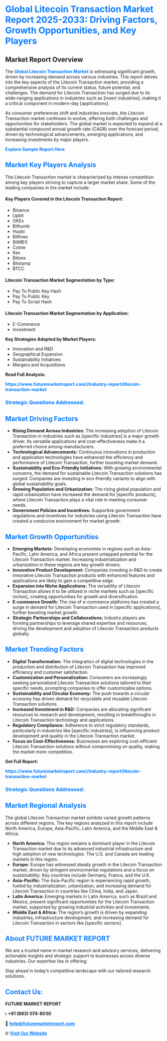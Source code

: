 <h1 style="color: #007BFF;">Global Litecoin Transaction Market Report 2025-2033: Driving Factors, Growth Opportunities, and Key Players</h1>

<section id="overview">
<h2>Market Report Overview</h2>
<p>The <a href="https://www.futuremarketreport.com//industry-report/litecoin-transaction-market" style="color: #007BFF; text-decoration: none;"><strong>Global Litecoin Transaction Market</strong></a> is witnessing significant growth, driven by increasing demand across various industries. This report delves into the key aspects of the Litecoin Transaction market, providing a comprehensive analysis of its current status, future potential, and challenges. The demand for Litecoin Transaction has surged due to its wide-ranging applications in industries such as [insert industries], making it a critical component in modern-day [applications].</p>
<p>As consumer preferences shift and industries innovate, the Litecoin Transaction market continues to evolve, offering both challenges and opportunities for stakeholders. The global market is expected to expand at a substantial compound annual growth rate (CAGR) over the forecast period, driven by technological advancements, emerging applications, and increasing investments by major players.</p>
</section>

<section id="overview">
<p><a href="https://www.futuremarketreport.com//request-sample/reportId=63925" style="color: #007BFF; text-decoration: none;"><strong>Explore Sample Report Here</strong></a></p>
</section>

<section id="key-players">
<h2 style="color: #007BFF;">Market Key Players Analysis</h2>
<p>The Litecoin Transaction market is characterized by intense competition among key players striving to capture a larger market share. Some of the leading companies in the market include:</p>
<h4>Key Players Covered in the Litecoin Transaction Report:</h4>
<ul><li>Binance</li><li>Upbit</li><li>OKEx</li><li>Bithumb</li><li>Huobi</li><li>Bitfinex</li><li>BitMEX</li><li>Coinw</li><li>Kex</li><li>Bittrex</li><li>Bitstamp</li><li>BTCC</li></ul>
<h4>Litecoin Transaction Market Segmentation by Type:</h4>
<ul><li>Pay To Public Key Hash</li><li>Pay To Public Key</li><li>Pay To Script Hash</li></ul>

<h4>Litecoin Transaction Market Segmentation by Application:</h4>
<ul><li>E-Commerce</li><li>Investment</li></ul>
<p><strong>Key Strategies Adopted by Market Players:</strong></p>
<ul>
<li>Innovation and R&D</li>
<li>Geographical Expansion</li>
<li>Sustainability Initiatives</li>
<li>Mergers and Acquisitions</li>
</ul>
</section>

<section>
<p><strong>Read Full Analysis: </strong></p><a href="https://www.futuremarketreport.com//industry-report/litecoin-transaction-market" style="color: #007BFF; text-decoration: none;"><strong>https://www.futuremarketreport.com//industry-report/litecoin-transaction-market</strong></a>
<h3 style="color: #007BFF;">Strategic Questions Addressed:</h3>
</section>

<section id="driving-factors">
<h2 style="color: #007BFF;">Market Driving Factors</h2>
<ul>
<li><strong>Rising Demand Across Industries:</strong> The increasing adoption of Litecoin Transaction in industries such as [specific industries] is a major growth driver. Its versatile applications and cost-effectiveness make it a preferred choice among manufacturers.</li>
<li><strong>Technological Advancements:</strong> Continuous innovations in production and application technologies have enhanced the efficiency and performance of Litecoin Transaction, further boosting market demand.</li>
<li><strong>Sustainability and Eco-Friendly Initiatives:</strong> With growing environmental concerns, the demand for sustainable Litecoin Transaction solutions has surged. Companies are investing in eco-friendly variants to align with global sustainability goals.</li>
<li><strong>Growing Population and Urbanization:</strong> The rising global population and rapid urbanization have increased the demand for [specific products], where Litecoin Transaction plays a vital role in meeting consumer needs.</li>
<li><strong>Government Policies and Incentives:</strong> Supportive government regulations and incentives for industries using Litecoin Transaction have created a conducive environment for market growth.</li>
</ul>
</section>

<section id="growth-opportunities">
<h2 style="color: #007BFF;">Market Growth Opportunities</h2>
<ul>
<li><strong>Emerging Markets:</strong> Developing economies in regions such as Asia-Pacific, Latin America, and Africa present untapped potential for the Litecoin Transaction market. Increasing industrialization and urbanization in these regions are key growth drivers.</li>
<li><strong>Innovative Product Development:</strong> Companies investing in R&D to create innovative Litecoin Transaction products with enhanced features and applications are likely to gain a competitive edge.</li>
<li><strong>Expansion into Niche Applications:</strong> The versatility of Litecoin Transaction allows it to be utilized in niche markets such as [specific niches], creating opportunities for growth and diversification.</li>
<li><strong>E-commerce Growth:</strong> The rise of e-commerce platforms has created a surge in demand for Litecoin Transaction used in [specific applications], further boosting market growth.</li>
<li><strong>Strategic Partnerships and Collaborations:</strong> Industry players are forming partnerships to leverage shared expertise and resources, driving the development and adoption of Litecoin Transaction products globally.</li>
</ul>
</section>

<section id="trending-factors">
<h2 style="color: #007BFF;">Market Trending Factors</h2>
<ul>
<li><strong>Digital Transformation:</strong> The integration of digital technologies in the production and distribution of Litecoin Transaction has improved efficiency and customer satisfaction.</li>
<li><strong>Customization and Personalization:</strong> Consumers are increasingly seeking personalized Litecoin Transaction solutions tailored to their specific needs, prompting companies to offer customizable options.</li>
<li><strong>Sustainability and Circular Economy:</strong> The push towards a circular economy has driven demand for recyclable and reusable Litecoin Transaction solutions.</li>
<li><strong>Increased Investment in R&D:</strong> Companies are allocating significant resources to research and development, resulting in breakthroughs in Litecoin Transaction technology and applications.</li>
<li><strong>Regulatory Compliance:</strong> Adherence to strict regulatory standards, particularly in industries like [specific industries], is influencing product development and quality in the Litecoin Transaction market.</li>
<li><strong>Focus on Cost-Effectiveness:</strong> Businesses are exploring cost-efficient Litecoin Transaction solutions without compromising on quality, making the market more competitive.</li>
</ul>
</section>

<section>
<p><strong>Get Full Report: </strong></p><a href="https://www.futuremarketreport.com//industry-report/litecoin-transaction-market" style="color: #007BFF; text-decoration: none;"><strong>https://www.futuremarketreport.com//industry-report/litecoin-transaction-market</strong></a>
<h3 style="color: #007BFF;">Strategic Questions Addressed:</h3>
</section>


<section id="regional-analysis">
<h2 style="color: #007BFF;">Market Regional Analysis</h2>
<p>The global Litecoin Transaction market exhibits varied growth patterns across different regions. The key regions analyzed in this report include North America, Europe, Asia-Pacific, Latin America, and the Middle East & Africa:</p>
<ul>
<li><strong>North America:</strong> This region remains a dominant player in the Litecoin Transaction market due to its advanced industrial infrastructure and high adoption of new technologies. The U.S. and Canada are leading markets in this region.</li>
<li><strong>Europe:</strong> Europe has witnessed steady growth in the Litecoin Transaction market, driven by stringent environmental regulations and a focus on sustainability. Key countries include Germany, France, and the U.K.</li>
<li><strong>Asia-Pacific:</strong> The Asia-Pacific region is experiencing rapid growth, fueled by industrialization, urbanization, and increasing demand for Litecoin Transaction in countries like China, India, and Japan.</li>
<li><strong>Latin America:</strong> Emerging markets in Latin America, such as Brazil and Mexico, present significant opportunities for the Litecoin Transaction market, supported by growing industrial activities and investments.</li>
<li><strong>Middle East & Africa:</strong> The region’s growth is driven by expanding industries, infrastructure development, and increasing demand for Litecoin Transaction in sectors like [specific sectors].</li>
</ul>
</section>

<footer>
<h2 style="color: #007BFF;">About FUTURE MARKET REPORT</h2>
<p>We are a trusted name in market research and advisory services, delivering actionable insights and strategic support to businesses across diverse industries. Our expertise lies in offering:</p>

<p>Stay ahead in today’s competitive landscape with our tailored research solutions.</p>

<h2 style="color: #007BFF;">Contact Us:</h2>
<p><strong>FUTURE MARKET REPORT</strong></p>
<p>📞 <strong>+91 (883) 074-8030</strong></p>
<p>📧 <strong><a href="mailto:help@futuremarketreport.com" style="color: #007BFF;">help@futuremarketreport.com</a></strong></p>
<p>🌐 <strong><a href="https://www.futuremarketreport.com/" style="color: #007BFF;">Visit Our Website</a></strong></p>
</footer>